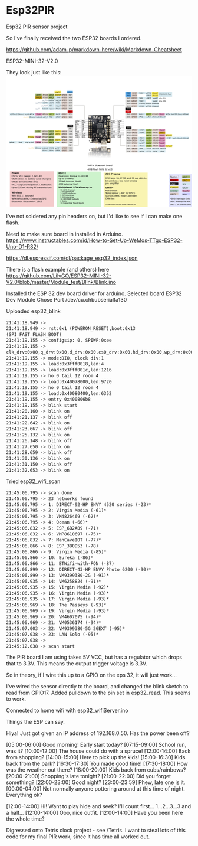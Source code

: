 # Esp32PIR
Esp32 PIR sensor project

So I've finally received the two ESP32 boards I ordered.

https://github.com/adam-p/markdown-here/wiki/Markdown-Cheatsheet

ESP32-MINI-32-V2.0

They look just like this: 
![alt text](./README_img/image1.jpg "Logo Title Text 1")

I've not soldered any pin headers on, but I'd like to see if I can make one flash.

Need to make sure board in installed in Arduino.
https://www.instructables.com/id/How-to-Set-Up-WeMos-TTgo-ESP32-Uno-D1-R32/

https://dl.espressif.com/dl/package_esp32_index.json

There is a flash example (and others) here https://github.com/LilyGO/ESP32-MINI-32-V2.0/blob/master/Module_test/Blink/Blink.ino

Installed the ESP 32 dev board driver for arduino.
Selected board ESP32 Dev Module
Chose Port /dev/cu.chbubserialfa130

Uploaded esp32_blink

```21:41:18.949 -> ⸮⸮ ⸮ ⸮⸮⸮ ⸮   ⸮ ⸮⸮⸮⸮⸮ ⸮⸮             ⸮   ⸮        ⸮        ⸮ ⸮⸮⸮ ⸮⸮⸮⸮⸮⸮⸮Ғ⸮Ҫ⸮j
21:41:18.949 -> 
21:41:18.949 -> rst:0x1 (POWERON_RESET),boot:0x13 (SPI_FAST_FLASH_BOOT)
21:41:19.155 -> configsip: 0, SPIWP:0xee
21:41:19.155 -> clk_drv:0x00,q_drv:0x00,d_drv:0x00,cs0_drv:0x00,hd_drv:0x00,wp_drv:0x00
21:41:19.155 -> mode:DIO, clock div:1
21:41:19.155 -> load:0x3fff0018,len:4
21:41:19.155 -> load:0x3fff001c,len:1216
21:41:19.155 -> ho 0 tail 12 room 4
21:41:19.155 -> load:0x40078000,len:9720
21:41:19.155 -> ho 0 tail 12 room 4
21:41:19.155 -> load:0x40080400,len:6352
21:41:19.155 -> entry 0x400806b8
21:41:19.155 -> blink start
21:41:20.160 -> blink on
21:41:21.137 -> blink off
21:41:22.642 -> blink on
21:41:23.667 -> blink off
21:41:25.132 -> blink on
21:41:26.148 -> blink off
21:41:27.650 -> blink on
21:41:28.659 -> blink off
21:41:30.136 -> blink on
21:41:31.150 -> blink off
21:41:32.653 -> blink on
```

Tried esp32_wifi_scan

```
21:45:06.795 -> scan done
21:45:06.795 -> 23 networks found
21:45:06.795 -> 1: DIRECT-92-HP ENVY 4520 series (-23)*
21:45:06.795 -> 2: Virgin Media (-61)*
21:45:06.795 -> 3: VM4826469 (-62)*
21:45:06.795 -> 4: Ocean (-66)*
21:45:06.832 -> 5: ESP_6B2A09 (-71) 
21:45:06.832 -> 6: VMP8610697 (-75)*
21:45:06.832 -> 7: ManCaveIOT (-77)*
21:45:06.866 -> 8: ESP_380D53 (-78) 
21:45:06.866 -> 9: Virgin Media (-85)*
21:45:06.866 -> 10: Eureka (-86)*
21:45:06.866 -> 11: BTWifi-with-FON (-87) 
21:45:06.899 -> 12: DIRECT-43-HP ENVY Photo 6200 (-90)*
21:45:06.899 -> 13: VM9399380-2G (-91)*
21:45:06.935 -> 14: VM6258824 (-91)*
21:45:06.935 -> 15: Virgin Media (-92)*
21:45:06.935 -> 16: Virgin Media (-93)*
21:45:06.935 -> 17: Virgin Media (-93)*
21:45:06.969 -> 18: The Passeys (-93)*
21:45:06.969 -> 19: Virgin Media (-93)*
21:45:06.969 -> 20: VM4607075 (-94)*
21:45:06.969 -> 21: VM0536174 (-94)*
21:45:07.003 -> 22: VM9399380-5G_2GEXT (-95)*
21:45:07.038 -> 23: LAN Solo (-95)*
21:45:07.038 -> 
21:45:12.038 -> scan start
```

The PIR board I am using takes 5V VCC, but has a regulator which drops that to 3.3V.
This means the output trigger voltage is 3.3V.

So in theory, if I wire this up to a GPIO on the eps 32, it will just work...

I've wired the sensor directly to the board, and changed the blink sketch to read from GPIO17.
Added pulldown to the pin set in esp32_read. This seems to work.

Connected to home wifi with esp32_wifiServer.ino

Things the ESP can say.

Hiya! Just got given an IP address of 192.168.0.50. Has the power been off?

[05:00-06:00] Good morning! Early start today?
[07:15-09:00] School run, was it?
[10:00-12:00] The house could do with a spruce!
[12:00-14:00] Back from shopping?
[14:00-15:00] Here to pick up the kids!
[15:00-16:30] Kids back from the park?
[16:30-17:30] You made good time!
[17:30-18:00] How was the weather out there?
[18:00-20:00] Kids back from cubs/rainbows?
[20:00-21:00] Shopping's late tonight?
[21:00-22:00] Did you forget something?
[22:00-23:00] Good night?
[23:00-23:59] Phew, late one is it. 
[00:00-04:00] Not normally anyone pottering around at this time of night. Everything ok?

[12:00-14:00] Hi! Want to play hide and seek? I'll count first... 1...2...3...3 and a half...
[12:00-14:00] Ooo, nice outfit.
[12:00-14:00] Have you been here the whole time?

Digressed onto Tetris clock project - see /Tetris.
I want to steal lots of this code for my final PIR work, since it has time all worked out.